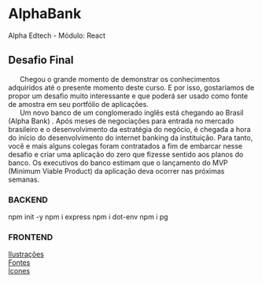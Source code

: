 # AlphaBank  
Alpha Edtech - Módulo:  React  

## Desafio Final  
&nbsp;&nbsp;&nbsp;&nbsp;&nbsp; Chegou o grande momento de demonstrar os conhecimentos adquiridos até o presente
momento deste curso. E por isso, gostaríamos de propor um desafio muito interessante e
que poderá ser usado como fonte de amostra em seu portfólio de aplicações.  
&nbsp;&nbsp;&nbsp;&nbsp;&nbsp; Um novo banco de um conglomerado inglês está chegando ao Brasil (Alpha Bank) . Após
meses de negociações para entrada no mercado brasileiro e o desenvolvimento da
estratégia do negócio, é chegada a hora do início do desenvolvimento do internet
banking da instituição. Para tanto, você e mais alguns colegas foram contratados a fim de
embarcar nesse desafio e criar uma aplicação do zero que fizesse sentido aos planos do
banco. Os executivos do banco estimam que o lançamento do MVP (Minimum Viable
Product) da aplicação deva ocorrer nas próximas semanas.

### BACKEND
npm init -y
npm i express
npm i dot-env
npm i pg

### FRONTEND
[Ilustrações](https://storyset.com/people/rafiki)  
[Fontes](https://fonts.google.com/)  
[Ícones](https://fonts.google.com/icons)
